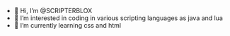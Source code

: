 - 👋 Hi, I’m @SCRIPTERBLOX
- 👀 I’m interested in coding in various scripting languages as java and lua
- 🌱 I’m currently learning css and html

<!---
SCRIPTERBLOX/SCRIPTERBLOX is a ✨ special ✨ repository because its `README.md` (this file) appears on your GitHub profile.
You can click the Preview link to take a look at your changes.
--->
